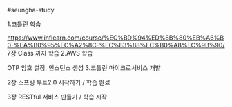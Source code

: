 #seungha-study

1.코틀린 학습

https://www.inflearn.com/course/%EC%BD%94%ED%8B%80%EB%A6%B0-%EA%B0%95%EC%A2%8C-%EC%83%88%EC%B0%A8%EC%9B%90/ 7장 Class 까지 학습
2.AWS 학습

OTP 암호 설정, 인스턴스 생성
3.코틀린 마이크로서비스 개발

2장 스프링 부트2.0 시작하기 / 학습 완료

3장 RESTful 서비스 만들기  / 학습 시작
